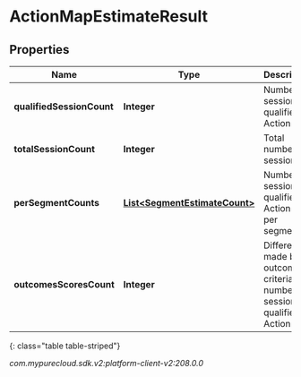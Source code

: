 # ActionMapEstimateResult


## Properties

| Name | Type | Description | Notes |
| ------------ | ------------- | ------------- | ------------- |
| **qualifiedSessionCount** | **Integer** | Number of sessions qualified for Action map. |  [optional] |
| **totalSessionCount** | **Integer** | Total number of sessions. |  [optional] |
| **perSegmentCounts** | [**List&lt;SegmentEstimateCount&gt;**](SegmentEstimateCount) | Number of sessions qualified for Action map per segment. |  [optional] |
| **outcomesScoresCount** | **Integer** | Difference made by outcome criteria to number of sessions qualified for Action map. |  [optional] |
{: class="table table-striped"}




_com.mypurecloud.sdk.v2:platform-client-v2:208.0.0_

